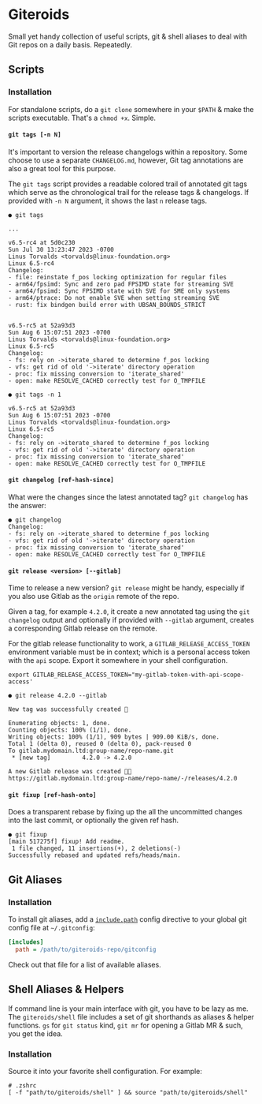 # Giteroids
Small yet handy collection of useful scripts, git & shell aliases to deal with Git repos on a daily basis. Repeatedly.


## Scripts
### Installation
For standalone scripts, do a `git clone` somewhere in your `$PATH` & make the scripts executable. That's a `chmod +x`. Simple. 

#### `git tags [-n N]`
It's important to version the release changelogs within a repository. Some choose to use a separate `CHANGELOG.md`, however, Git tag annotations are also a great tool for this purpose. 

The `git tags` script provides a readable colored trail of annotated git tags which serve as the chronological trail for the release tags & changelogs. If provided with `-n N` argument, it shows the last `n` release tags.

```
● git tags

... 

v6.5-rc4 at 5d0c230
Sun Jul 30 13:23:47 2023 -0700
Linus Torvalds <torvalds@linux-foundation.org>
Linux 6.5-rc4
Changelog:
- file: reinstate f_pos locking optimization for regular files
- arm64/fpsimd: Sync and zero pad FPSIMD state for streaming SVE
- arm64/fpsimd: Sync FPSIMD state with SVE for SME only systems
- arm64/ptrace: Do not enable SVE when setting streaming SVE
- rust: fix bindgen build error with UBSAN_BOUNDS_STRICT


v6.5-rc5 at 52a93d3
Sun Aug 6 15:07:51 2023 -0700
Linus Torvalds <torvalds@linux-foundation.org>
Linux 6.5-rc5
Changelog:
- fs: rely on ->iterate_shared to determine f_pos locking 
- vfs: get rid of old '->iterate' directory operation
- proc: fix missing conversion to 'iterate_shared'
- open: make RESOLVE_CACHED correctly test for O_TMPFILE
```


```
● git tags -n 1

v6.5-rc5 at 52a93d3
Sun Aug 6 15:07:51 2023 -0700
Linus Torvalds <torvalds@linux-foundation.org>
Linux 6.5-rc5
Changelog:
- fs: rely on ->iterate_shared to determine f_pos locking 
- vfs: get rid of old '->iterate' directory operation
- proc: fix missing conversion to 'iterate_shared'
- open: make RESOLVE_CACHED correctly test for O_TMPFILE
```


#### `git changelog [ref-hash-since]`
What were the changes since the latest annotated tag? `git changelog` has the answer:

```
● git changelog
Changelog:
- fs: rely on ->iterate_shared to determine f_pos locking 
- vfs: get rid of old '->iterate' directory operation
- proc: fix missing conversion to 'iterate_shared'
- open: make RESOLVE_CACHED correctly test for O_TMPFILE
```

#### `git release <version> [--gitlab]`
Time to release a new version? `git release` might be handy, especially if you also use Gitlab as the `origin` remote of the repo.

Given a tag, for example `4.2.0`, it create a new annotated tag using the `git changelog` output and optionally if provided with `--gitlab` argument, creates a corresponding Gitlab release on the remote. 

For the gitlab release functionality to work, a  `GITLAB_RELEASE_ACCESS_TOKEN` environment variable must be in context; which is a personal access token with the `api` scope. Export it somewhere in your shell configuration.

```
export GITLAB_RELEASE_ACCESS_TOKEN="my-gitlab-token-with-api-scope-access'

● git release 4.2.0 --gitlab

New tag was successfully created 🕺

Enumerating objects: 1, done.
Counting objects: 100% (1/1), done.
Writing objects: 100% (1/1), 909 bytes | 909.00 KiB/s, done.
Total 1 (delta 0), reused 0 (delta 0), pack-reused 0
To gitlab.mydomain.ltd:group-name/repo-name.git
 * [new tag]         4.2.0 -> 4.2.0

A new Gitlab release was created 💃🎉
https://gitlab.mydomain.ltd:group-name/repo-name/-/releases/4.2.0
```


#### `git fixup [ref-hash-onto]`
Does a transparent rebase by fixing up the all the uncommitted changes into the last commit, or optionally the given ref hash.

```
● git fixup
[main 517275f] fixup! Add readme.
 1 file changed, 11 insertions(+), 2 deletions(-)
Successfully rebased and updated refs/heads/main.
```

## Git Aliases
### Installation
To install git aliases, add a [`include.path`](https://git-scm.com/docs/git-config#_includes) config directive to your global git config file at `~/.gitconfig`:

```ini
[includes]
  path = /path/to/giteroids-repo/gitconfig
```

Check out that file for a list of available aliases.

## Shell Aliases & Helpers
If command line is your main interface with git, you have to be lazy as me. The `giteroids/shell` file includes a set of git shorthands as aliases & helper functions. `gs` for `git status` kind, `git mr` for opening a Gitlab MR & such, you get the idea.

### Installation
Source it into your favorite shell configuration. For example:

```
# .zshrc
[ -f "path/to/giteroids/shell" ] && source "path/to/giteroids/shell"
```
